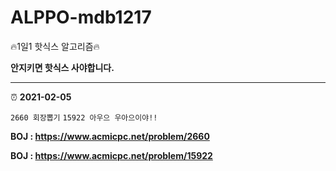 # ALPPO-mdb1217
:fire:​1일1 핫식스 알고리즘:fire:​

**안지키면 핫식스 사야합니다.**

---

:alarm_clock: **2021-02-05**

`2660 회장뽑기` `15922 아우으 우아으이야!!`

**BOJ : https://www.acmicpc.net/problem/2660**

**BOJ : https://www.acmicpc.net/problem/15922**
